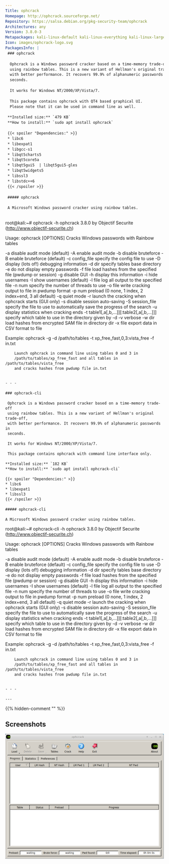 ```yaml
---
Title: ophcrack
Homepage: http://ophcrack.sourceforge.net/
Repository: https://salsa.debian.org/pkg-security-team/ophcrack
Architectures: any
Version: 3.8.0-3
Metapackages: kali-linux-default kali-linux-everything kali-linux-large kali-tools-passwords 
Icon: images/ophcrack-logo.svg
PackagesInfo: |
 ### ophcrack
 
  Ophcrack is a Windows password cracker based on a time-memory trade-off
  using rainbow tables. This is a new variant of Hellman's original trade-off,
  with better performance. It recovers 99.9% of alphanumeric passwords in
  seconds.
   
  It works for Windows NT/2000/XP/Vista/7.
   
  This package contains ophcrack with QT4 based graphical UI.
  Please note that it can be used in command line as well.
 
 **Installed size:** `479 KB`  
 **How to install:** `sudo apt install ophcrack`  
 
 {{< spoiler "Dependencies:" >}}
 * libc6 
 * libexpat1 
 * libgcc-s1 
 * libqt5charts5 
 * libqt5core5a 
 * libqt5gui5  | libqt5gui5-gles 
 * libqt5widgets5 
 * libssl3 
 * libstdc++6 
 {{< /spoiler >}}
 
 ##### ophcrack
 
 A Microsoft Windows password cracker using rainbow tables.
 
 ```
 root@kali:~# ophcrack -h
 ophcrack 3.8.0 by Objectif Securite (http://www.objectif-securite.ch)
 
 Usage: ophcrack [OPTIONS]
 Cracks Windows passwords with Rainbow tables
 
   -a              disable audit mode (default)
   -A              enable audit mode
   -b              disable bruteforce
   -B              enable bruteforce (default)
   -c config_file  specify the config file to use
   -D              display (lots of!) debugging information
   -d dir          specify tables base directory
   -e              do not display empty passwords
   -f file         load hashes from the specified file (pwdump or session)
   -g              disable GUI
   -h              display this information
   -i              hide usernames
   -I              show usernames (default)
   -l file         log all output to the specified file
   -n num          specify the number of threads to use
   -o file         write cracking output to file in pwdump format
   -p num          preload (0 none, 1 index, 2 index+end, 3 all default)
   -q              quiet mode
   -r              launch the cracking when ophcrack starts (GUI only)
   -s              disable session auto-saving
   -S session_file specify the file to use to automatically save the progress of the search
   -u              display statistics when cracking ends
   -t table1[,a[,b,...]][:table2[,a[,b,...]]]
                   specify which table to use in the directory given by -d
   -v              verbose
   -w dir          load hashes from encrypted SAM file in directory dir
   -x file         export data in CSV format to file
 
 
 Example:	ophcrack -g -d /path/to/tables -t xp_free_fast,0,3:vista_free -f in.txt
 
 		Launch ophcrack in command line using tables 0 and 3 in
 		/path/to/tables/xp_free_fast and all tables in /path/to/tables/vista_free
 		and cracks hashes from pwdump file in.txt
 
 ```
 
 - - -
 
 ### ophcrack-cli
 
  Ophcrack is a Windows password cracker based on a time-memory trade-off
  using rainbow tables. This is a new variant of Hellman's original trade-off,
  with better performance. It recovers 99.9% of alphanumeric passwords in
  seconds.
   
  It works for Windows NT/2000/XP/Vista/7.
   
  This package contains ophcrack with command line interface only.
 
 **Installed size:** `182 KB`  
 **How to install:** `sudo apt install ophcrack-cli`  
 
 {{< spoiler "Dependencies:" >}}
 * libc6 
 * libexpat1 
 * libssl3 
 {{< /spoiler >}}
 
 ##### ophcrack-cli
 
 A Microsoft Windows password cracker using rainbow tables.
 
 ```
 root@kali:~# ophcrack-cli -h
 ophcrack 3.8.0 by Objectif Securite (http://www.objectif-securite.ch)
 
 Usage: ophcrack [OPTIONS]
 Cracks Windows passwords with Rainbow tables
 
   -a              disable audit mode (default)
   -A              enable audit mode
   -b              disable bruteforce
   -B              enable bruteforce (default)
   -c config_file  specify the config file to use
   -D              display (lots of!) debugging information
   -d dir          specify tables base directory
   -e              do not display empty passwords
   -f file         load hashes from the specified file (pwdump or session)
   -g              disable GUI
   -h              display this information
   -i              hide usernames
   -I              show usernames (default)
   -l file         log all output to the specified file
   -n num          specify the number of threads to use
   -o file         write cracking output to file in pwdump format
   -p num          preload (0 none, 1 index, 2 index+end, 3 all default)
   -q              quiet mode
   -r              launch the cracking when ophcrack starts (GUI only)
   -s              disable session auto-saving
   -S session_file specify the file to use to automatically save the progress of the search
   -u              display statistics when cracking ends
   -t table1[,a[,b,...]][:table2[,a[,b,...]]]
                   specify which table to use in the directory given by -d
   -v              verbose
   -w dir          load hashes from encrypted SAM file in directory dir
   -x file         export data in CSV format to file
 
 
 Example:	ophcrack -g -d /path/to/tables -t xp_free_fast,0,3:vista_free -f in.txt
 
 		Launch ophcrack in command line using tables 0 and 3 in
 		/path/to/tables/xp_free_fast and all tables in /path/to/tables/vista_free
 		and cracks hashes from pwdump file in.txt
 
 ```
 
 - - -
 
---
```

{{% hidden-comment "<!--Do not edit anything above this line-->" %}}

## Screenshots

![ophcrack](images/ophcrack.png)
